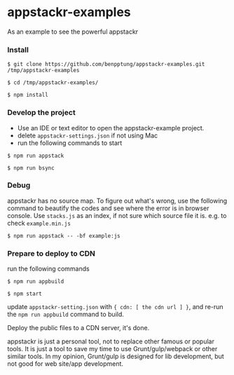 # appstackr-examples

As an example to see the powerful appstackr

### Install

```
$ git clone https://github.com/benpptung/appstackr-examples.git /tmp/appstackr-examples

$ cd /tmp/appstackr-examples/

$ npm install
```

### Develop the project

- Use an IDE or text editor to open the appstackr-example project.
- delete `appstackr-settings.json` if not using Mac
- run the following commands to start

```
$ npm run appstack

$ npm run bsync
```

### Debug

appstackr has no source map. To figure out what's wrong, use the following command to beautify the codes and see where the error is in browser console. Use `stacks.js` as an index, if not sure which source file it is. e.g. to check `example.min.js` 

```
$ npm run appstack -- -bf example:js
```


### Prepare to deploy to CDN


run the following commands

```
$ npm run appbuild

$ npm start
```

update `appstackr-setting.json` with `{ cdn: [ the cdn url ] }`, and re-run the `npm run appbuild` command to build.

Deploy the public files to a CDN server, it's done.


appstackr is just a personal tool, not to replace other famous or popular tools. It is just a tool to save my time to use Grunt/gulp/webpack or other similar tools.
In my opinion, Grunt/gulp is designed for lib development, but not good for web site/app development.